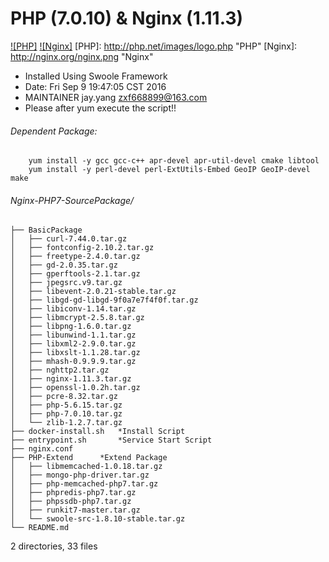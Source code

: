 PHP (7.0.10) & Nginx (1.11.3)
====
[![PHP]](http://www.php.net/) [![Nginx]](http://nginx.org) 
[PHP]: http://php.net/images/logo.php "PHP"
[Nginx]: http://nginx.org/nginx.png "Nginx" 

* Installed Using Swoole Framework
* Date: Fri Sep  9 19:47:05 CST 2016
* MAINTAINER    jay.yang    zxf668899@163.com
* Please after yum execute the script!!

###### Dependent Package:
		yum install -y gcc gcc-c++ apr-devel apr-util-devel cmake libtool
		yum install -y perl-devel perl-ExtUtils-Embed GeoIP GeoIP-devel make

###### Nginx-PHP7-SourcePackage/
    ├── BasicPackage
    │   ├── curl-7.44.0.tar.gz
    │   ├── fontconfig-2.10.2.tar.gz
    │   ├── freetype-2.4.0.tar.gz
    │   ├── gd-2.0.35.tar.gz
    │   ├── gperftools-2.1.tar.gz
    │   ├── jpegsrc.v9.tar.gz
    │   ├── libevent-2.0.21-stable.tar.gz
    │   ├── libgd-gd-libgd-9f0a7e7f4f0f.tar.gz
    │   ├── libiconv-1.14.tar.gz
    │   ├── libmcrypt-2.5.8.tar.gz
    │   ├── libpng-1.6.0.tar.gz
    │   ├── libunwind-1.1.tar.gz
    │   ├── libxml2-2.9.0.tar.gz
    │   ├── libxslt-1.1.28.tar.gz
    │   ├── mhash-0.9.9.9.tar.gz
    │   ├── nghttp2.tar.gz
    │   ├── nginx-1.11.3.tar.gz
    │   ├── openssl-1.0.2h.tar.gz
    │   ├── pcre-8.32.tar.gz
    │   ├── php-5.6.15.tar.gz
    │   ├── php-7.0.10.tar.gz
    │   └── zlib-1.2.7.tar.gz
    ├── docker-install.sh	*Install Script
    ├── entrypoint.sh		*Service Start Script
    ├── nginx.conf
    ├── PHP-Extend		*Extend Package
    │   ├── libmemcached-1.0.18.tar.gz
    │   ├── mongo-php-driver.tar.gz
    │   ├── php-memcached-php7.tar.gz
    │   ├── phpredis-php7.tar.gz
    │   ├── phpssdb-php7.tar.gz
    │   ├── runkit7-master.tar.gz
    │   └── swoole-src-1.8.10-stable.tar.gz
    └── README.md

2 directories, 33 files
